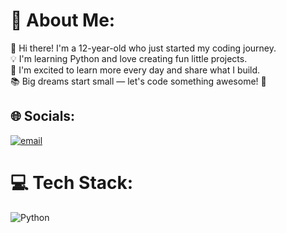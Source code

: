 # 💫 About Me:
👋 Hi there! I'm a 12-year-old who just started my coding journey.  <br>💡 I'm learning Python and love creating fun little projects.  <br>🌱 I'm excited to learn more every day and share what I build.  <br>📚 Big dreams start small — let's code something awesome! 🚀  <br>


## 🌐 Socials:
[![email](https://img.shields.io/badge/Email-D14836?logo=gmail&logoColor=white)](mailto:zaretony0@gmail.com) 

# 💻 Tech Stack:
![Python](https://img.shields.io/badge/python-3670A0?style=for-the-badge&logo=python&logoColor=ffdd54)


<!-- Proudly created with GPRM ( https://gprm.itsvg.in ) -->

